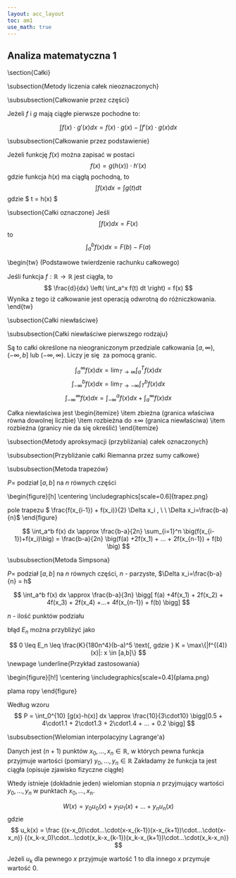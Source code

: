 ```yaml
---
layout: acc_layout
toc: am1
use_math: true
---
```


Analiza matematyczna 1
---

\section{Całki}

\subsection{Metody liczenia całek nieoznaczonych}

\subsubsection{Całkowanie przez części}

Jeżeli $f$ i $g$ mają ciągłe pierwsze pochodne to:

$$
\int f(x) \cdot g'(x) dx = f(x) \cdot g(x) - \int f'(x) \cdot g(x) dx
$$

\subsubsection{Całkowanie przez podstawienie}

Jeżeli funkcję $f(x)$ można zapisać w postaci
$$
f(x) = g(h(x)) \cdot h'(x)
$$
gdzie funkcja $h(x)$ ma ciągłą pochodną, to
$$
\int f(x) dx = \int g(t) dt
$$
gdzie $ t = h(x) $

\subsection{Całki oznaczone}
Jeśli
$$
\int f(x) dx = F(x)
$$
to
$$
\int_a^b f(x) dx = F(b) - F(a)
$$

\begin{tw}
(Podstawowe twierdzenie rachunku całkowego)

Jeśli funkcja $f: \mathbb{R} \to \mathbb{R}$ jest ciągła, to
$$
\frac{d}{dx} \left(
                    \int_a^x f(t) dt 
             \right)
             = f(x)
$$
Wynika z tego iż całkowanie jest operacją odwrotną do różniczkowania.
\end{tw}

\subsection{Całki niewłaściwe}

\subsubsection{Całki niewłaściwe pierwszego rodzaju}

Są to całki określone na nieograniczonym przedziale całkowania
$[a, \infty),(-\infty, b]$ lub $(-\infty,\infty)$. Liczy je się 
za pomocą granic.

$$
\int_a^{\infty} f(x) dx = \lim_{T \to \infty} \int_a^T f(x) dx
$$
$$
\int_{-\infty}^b f(x) dx = \lim_{T \to -\infty} \int_T^b f(x) dx
$$
$$
\int_{-\infty}^{\infty} f(x) dx =
\int_{-\infty}^a f(x) dx + \int_a^{\infty} f(x) dx 
$$

Całka niewłaściwa jest
\begin{itemize}
\item zbieżna (granica właściwa równa dowolnej liczbie) 
\item rozbieżna do $\pm \infty$ (granica niewłaściwa)
\item rozbieżna (granicy nie da się określić)
\end{itemize}

\subsection{Metody aproksymacji (przybliżania) całek oznaczonych}

\subsubsection{Przybliżanie całki Riemanna przez sumy całkowe}

\subsubsection{Metoda trapezów}

$P=$ podział $[a,b]$ na $n$ równych części

\begin{figure}[h]
\centering
\includegraphics[scale=0.6]{trapez.png}

pole trapezu $ \frac{f(x_{i-1}) + f(x_i)}{2} \Delta x_i ,
\ \ \Delta x_i=\frac{b-a}{n}$
\end{figure}

$$ 
\int_a^b f(x) dx \approx \frac{b-a}{2n} \sum_{i=1}^n \big(f(x_{i-1})+f(x_i)\big) = 
\frac{b-a}{2n} \big(f(a) +2f(x_1) + ... + 2f(x_{n-1}) + f(b) \big)
$$

\subsubsection{Metoda Simpsona}

$P=$ podział $[a,b]$ na $n$ równych części, $n$ - parzyste,
$\Delta x_i=\frac{b-a}{n} = h$

$$
\int_a^b f(x) dx \approx
\frac{b-a}{3n}
\bigg[
f(a) +4f(x_1) + 2f(x_2) + 4f(x_3) + 2f(x_4) +...+
4f(x_{n-1}) + f(b)
\bigg]
$$

$n$ - ilość punktów podziału

błąd $E_n$ można przybliżyć jako

$$
0 \leq E_n \leq \frac{K}{180n^4}(b-a)^5
\text{, gdzie }
K = \max\{|f^{(4)}(x)|: x \in [a,b]\}
$$
\newpage
\underline{Przykład zastosowania}

\begin{figure}[h!]
\centering
\includegraphics[scale=0.4]{plama.png}

plama ropy
\end{figure}

Według wzoru
$$
P = \int_0^{10} [g(x)-h(x)] dx \approx
\frac{10}{3\cdot10} \bigg[0.5 + 4\cdot1.1 + 2\cdot1.3 + 2\cdot1.4 + ... + 0.2 \bigg]
$$

\subsubsection{Wielomian interpolacyjny Lagrange'a}

Danych jest $(n+1)$ punktów $x_0,...,x_n \in \mathbb{R}$, w których pewna 
funkcja przyjmuje wartości (pomiary) $y_0,...,y_n \in \mathbb{R}$
Zakładamy że funkcja ta jest ciągła (opisuje zjawisko fizyczne ciągłe)

Wtedy istnieje (dokładnie jeden) wielomian stopnia $n$ przyjmujący wartości 
$y_0,...,y_n$ w punktach $x_0,...,x_n$.

$$
W(x) = y_0u_0(x) + y_1u_1(x) +...+ y_nu_n(x)
$$
gdzie
$$
u_k(x) = \frac
{(x-x_0)\cdot...\cdot(x-x_{k-1})(x-x_{k+1})\cdot...\cdot(x-x_n)}
{(x_k-x_0)\cdot...\cdot(x_k-x_{k-1})(x_k-x_{k+1})\cdot...\cdot(x_k-x_n)}
$$

Jeżeli $u_k$ dla pewnego $x$ przyjmuje wartość $1$ to dla innego $x$
przymuje wartość $0$.
